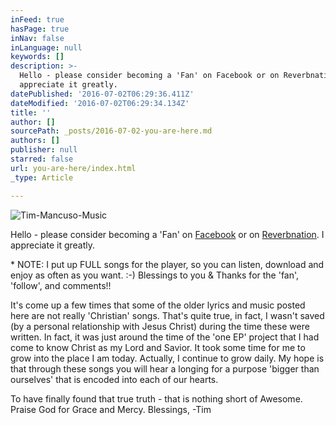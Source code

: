 ```yaml
---
inFeed: true
hasPage: true
inNav: false
inLanguage: null
keywords: []
description: >-
  Hello - please consider becoming a 'Fan' on Facebook or on Reverbnation. I
  appreciate it greatly. 
datePublished: '2016-07-02T06:29:36.411Z'
dateModified: '2016-07-02T06:29:34.134Z'
title: ''
author: []
sourcePath: _posts/2016-07-02-you-are-here.md
authors: []
publisher: null
starred: false
url: you-are-here/index.html
_type: Article

---
```

![Tim-Mancuso-Music](https://the-grid-user-content.s3-us-west-2.amazonaws.com/22d8343e-1b9e-4d11-98a7-bef1d55faa9e.jpg)

Hello - please consider becoming a 'Fan' on [Facebook][0] or on [Reverbnation][1]. I appreciate it greatly. 

\* NOTE: I put up FULL songs for the player, so you can listen, download and enjoy as often as you want. :-) Blessings to you & Thanks for the 'fan', 'follow', and comments!! 

It's come up a few times that some of the older lyrics and music posted here are not really 'Christian' songs. That's quite true, in fact, I wasn't saved (by a personal relationship with Jesus Christ) during the time these were written. In fact, it was just around the time of the 'one EP' project that I had come to know Christ as my Lord and Savior. It took some time for me to grow into the place I am today. Actually, I continue to grow daily. My hope is that through these songs you will hear a longing for a purpose 'bigger than ourselves' that is encoded into each of our hearts. 

To have finally found that true truth - that is nothing short of Awesome. Praise God for Grace and Mercy. Blessings, -Tim

[0]: http://www.facebook.com/TimMancusoMusic
[1]: http://www.reverbnation.com/steadfast